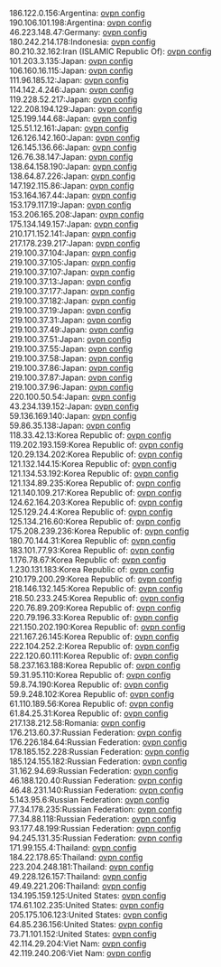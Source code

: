 186.122.0.156:Argentina: [ovpn config](vpn/186_122_0_156.ovpn)  
190.106.101.198:Argentina: [ovpn config](vpn/190_106_101_198.ovpn)  
46.223.148.47:Germany: [ovpn config](vpn/46_223_148_47.ovpn)  
180.242.214.178:Indonesia: [ovpn config](vpn/180_242_214_178.ovpn)  
80.210.32.162:Iran (ISLAMIC Republic Of): [ovpn config](vpn/80_210_32_162.ovpn)  
101.203.3.135:Japan: [ovpn config](vpn/101_203_3_135.ovpn)  
106.160.16.115:Japan: [ovpn config](vpn/106_160_16_115.ovpn)  
111.96.185.12:Japan: [ovpn config](vpn/111_96_185_12.ovpn)  
114.142.4.246:Japan: [ovpn config](vpn/114_142_4_246.ovpn)  
119.228.52.217:Japan: [ovpn config](vpn/119_228_52_217.ovpn)  
122.208.194.129:Japan: [ovpn config](vpn/122_208_194_129.ovpn)  
125.199.144.68:Japan: [ovpn config](vpn/125_199_144_68.ovpn)  
125.51.12.161:Japan: [ovpn config](vpn/125_51_12_161.ovpn)  
126.126.142.160:Japan: [ovpn config](vpn/126_126_142_160.ovpn)  
126.145.136.66:Japan: [ovpn config](vpn/126_145_136_66.ovpn)  
126.76.38.147:Japan: [ovpn config](vpn/126_76_38_147.ovpn)  
138.64.158.190:Japan: [ovpn config](vpn/138_64_158_190.ovpn)  
138.64.87.226:Japan: [ovpn config](vpn/138_64_87_226.ovpn)  
147.192.115.86:Japan: [ovpn config](vpn/147_192_115_86.ovpn)  
153.164.167.44:Japan: [ovpn config](vpn/153_164_167_44.ovpn)  
153.179.117.19:Japan: [ovpn config](vpn/153_179_117_19.ovpn)  
153.206.165.208:Japan: [ovpn config](vpn/153_206_165_208.ovpn)  
175.134.149.157:Japan: [ovpn config](vpn/175_134_149_157.ovpn)  
210.171.152.141:Japan: [ovpn config](vpn/210_171_152_141.ovpn)  
217.178.239.217:Japan: [ovpn config](vpn/217_178_239_217.ovpn)  
219.100.37.104:Japan: [ovpn config](vpn/219_100_37_104.ovpn)  
219.100.37.105:Japan: [ovpn config](vpn/219_100_37_105.ovpn)  
219.100.37.107:Japan: [ovpn config](vpn/219_100_37_107.ovpn)  
219.100.37.13:Japan: [ovpn config](vpn/219_100_37_13.ovpn)  
219.100.37.177:Japan: [ovpn config](vpn/219_100_37_177.ovpn)  
219.100.37.182:Japan: [ovpn config](vpn/219_100_37_182.ovpn)  
219.100.37.19:Japan: [ovpn config](vpn/219_100_37_19.ovpn)  
219.100.37.31:Japan: [ovpn config](vpn/219_100_37_31.ovpn)  
219.100.37.49:Japan: [ovpn config](vpn/219_100_37_49.ovpn)  
219.100.37.51:Japan: [ovpn config](vpn/219_100_37_51.ovpn)  
219.100.37.55:Japan: [ovpn config](vpn/219_100_37_55.ovpn)  
219.100.37.58:Japan: [ovpn config](vpn/219_100_37_58.ovpn)  
219.100.37.86:Japan: [ovpn config](vpn/219_100_37_86.ovpn)  
219.100.37.87:Japan: [ovpn config](vpn/219_100_37_87.ovpn)  
219.100.37.96:Japan: [ovpn config](vpn/219_100_37_96.ovpn)  
220.100.50.54:Japan: [ovpn config](vpn/220_100_50_54.ovpn)  
43.234.139.152:Japan: [ovpn config](vpn/43_234_139_152.ovpn)  
59.136.169.140:Japan: [ovpn config](vpn/59_136_169_140.ovpn)  
59.86.35.138:Japan: [ovpn config](vpn/59_86_35_138.ovpn)  
118.33.42.13:Korea Republic of: [ovpn config](vpn/118_33_42_13.ovpn)  
119.202.193.159:Korea Republic of: [ovpn config](vpn/119_202_193_159.ovpn)  
120.29.134.202:Korea Republic of: [ovpn config](vpn/120_29_134_202.ovpn)  
121.132.144.15:Korea Republic of: [ovpn config](vpn/121_132_144_15.ovpn)  
121.134.53.192:Korea Republic of: [ovpn config](vpn/121_134_53_192.ovpn)  
121.134.89.235:Korea Republic of: [ovpn config](vpn/121_134_89_235.ovpn)  
121.140.109.217:Korea Republic of: [ovpn config](vpn/121_140_109_217.ovpn)  
124.62.164.203:Korea Republic of: [ovpn config](vpn/124_62_164_203.ovpn)  
125.129.24.4:Korea Republic of: [ovpn config](vpn/125_129_24_4.ovpn)  
125.134.216.60:Korea Republic of: [ovpn config](vpn/125_134_216_60.ovpn)  
175.208.239.236:Korea Republic of: [ovpn config](vpn/175_208_239_236.ovpn)  
180.70.144.31:Korea Republic of: [ovpn config](vpn/180_70_144_31.ovpn)  
183.101.77.93:Korea Republic of: [ovpn config](vpn/183_101_77_93.ovpn)  
1.176.78.67:Korea Republic of: [ovpn config](vpn/1_176_78_67.ovpn)  
1.230.131.183:Korea Republic of: [ovpn config](vpn/1_230_131_183.ovpn)  
210.179.200.29:Korea Republic of: [ovpn config](vpn/210_179_200_29.ovpn)  
218.146.132.145:Korea Republic of: [ovpn config](vpn/218_146_132_145.ovpn)  
218.50.233.245:Korea Republic of: [ovpn config](vpn/218_50_233_245.ovpn)  
220.76.89.209:Korea Republic of: [ovpn config](vpn/220_76_89_209.ovpn)  
220.79.196.33:Korea Republic of: [ovpn config](vpn/220_79_196_33.ovpn)  
221.150.202.190:Korea Republic of: [ovpn config](vpn/221_150_202_190.ovpn)  
221.167.26.145:Korea Republic of: [ovpn config](vpn/221_167_26_145.ovpn)  
222.104.252.2:Korea Republic of: [ovpn config](vpn/222_104_252_2.ovpn)  
222.120.60.111:Korea Republic of: [ovpn config](vpn/222_120_60_111.ovpn)  
58.237.163.188:Korea Republic of: [ovpn config](vpn/58_237_163_188.ovpn)  
59.31.95.110:Korea Republic of: [ovpn config](vpn/59_31_95_110.ovpn)  
59.8.74.190:Korea Republic of: [ovpn config](vpn/59_8_74_190.ovpn)  
59.9.248.102:Korea Republic of: [ovpn config](vpn/59_9_248_102.ovpn)  
61.110.189.56:Korea Republic of: [ovpn config](vpn/61_110_189_56.ovpn)  
61.84.25.31:Korea Republic of: [ovpn config](vpn/61_84_25_31.ovpn)  
217.138.212.58:Romania: [ovpn config](vpn/217_138_212_58.ovpn)  
176.213.60.37:Russian Federation: [ovpn config](vpn/176_213_60_37.ovpn)  
176.226.184.64:Russian Federation: [ovpn config](vpn/176_226_184_64.ovpn)  
178.185.152.228:Russian Federation: [ovpn config](vpn/178_185_152_228.ovpn)  
185.124.155.182:Russian Federation: [ovpn config](vpn/185_124_155_182.ovpn)  
31.162.94.69:Russian Federation: [ovpn config](vpn/31_162_94_69.ovpn)  
46.188.120.40:Russian Federation: [ovpn config](vpn/46_188_120_40.ovpn)  
46.48.231.140:Russian Federation: [ovpn config](vpn/46_48_231_140.ovpn)  
5.143.95.6:Russian Federation: [ovpn config](vpn/5_143_95_6.ovpn)  
77.34.178.235:Russian Federation: [ovpn config](vpn/77_34_178_235.ovpn)  
77.34.88.118:Russian Federation: [ovpn config](vpn/77_34_88_118.ovpn)  
93.177.48.199:Russian Federation: [ovpn config](vpn/93_177_48_199.ovpn)  
94.245.131.35:Russian Federation: [ovpn config](vpn/94_245_131_35.ovpn)  
171.99.155.4:Thailand: [ovpn config](vpn/171_99_155_4.ovpn)  
184.22.178.65:Thailand: [ovpn config](vpn/184_22_178_65.ovpn)  
223.204.248.181:Thailand: [ovpn config](vpn/223_204_248_181.ovpn)  
49.228.126.157:Thailand: [ovpn config](vpn/49_228_126_157.ovpn)  
49.49.221.206:Thailand: [ovpn config](vpn/49_49_221_206.ovpn)  
134.195.159.125:United States: [ovpn config](vpn/134_195_159_125.ovpn)  
174.61.102.235:United States: [ovpn config](vpn/174_61_102_235.ovpn)  
205.175.106.123:United States: [ovpn config](vpn/205_175_106_123.ovpn)  
64.85.236.156:United States: [ovpn config](vpn/64_85_236_156.ovpn)  
73.71.101.152:United States: [ovpn config](vpn/73_71_101_152.ovpn)  
42.114.29.204:Viet Nam: [ovpn config](vpn/42_114_29_204.ovpn)  
42.119.240.206:Viet Nam: [ovpn config](vpn/42_119_240_206.ovpn)  
